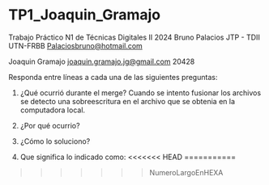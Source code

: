 # TP1_Joaquin_Gramajo
Trabajo Práctico N1 de Técnicas Digitales II 2024
Bruno Palacios JTP - TDII
UTN-FRBB
Palaciosbruno@hotmail.com

Joaquin Gramajo
joaquin.gramajo.jg@gmail.com
20428

Responda entre líneas a cada una de las siguientes preguntas:
1) ¿Qué ocurrió durante el merge?
Cuando se intento fusionar los archivos se detecto una sobreescritura
en el archivo que se obtenia en la computadora local.
2) ¿Por qué ocurrio?

3) ¿Cómo lo soluciono?

4) Que significa lo indicado como: 
<<<<<<< HEAD
===========
>>>>>>> NumeroLargoEnHEXA
